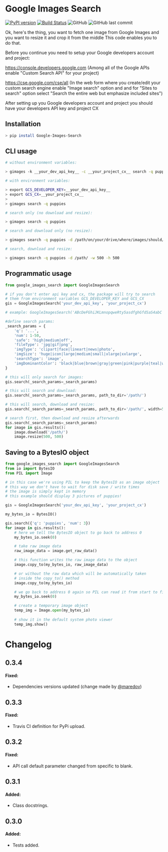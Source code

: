# Google Images Search

[![PyPI version](https://badge.fury.io/py/Google-Images-Search.svg)](https://badge.fury.io/py/Google-Images-Search)
[![Build Status](https://travis-ci.com/arrrlo/Google-Images-Search.svg?branch=master)](https://travis-ci.com/arrrlo/Google-Images-Search)
![GitHub](https://img.shields.io/github/license/arrrlo/Google-Images-Search.svg?color=blue)
![GitHub last commit](https://img.shields.io/github/last-commit/arrrlo/Google-Images-Search.svg?color=blue)

Ok, here's the thing, you want to fetch one image from Google Images and you want to resize it and crop it from the middle
This code enables you to do that.

Before you continue you need to setup your Google developers account and project:

https://console.developers.google.com
(Among all of the Google APIs enable "Custom Search API" for your project)

https://cse.google.com/cse/all
(In the web form where you create/edit your custom search engine enable "Image search" option and and for "Sites to search" option select "Search the entire web but emphasize included sites")

After setting up you Google developers account and project you should have your developers API key and project CX

## Installation

```bash
> pip install Google-Images-Search
```

## CLI usage

```bash
# without environment variables:

> gimages -k __your_dev_api_key__ -c __your_project_cx__ search -q puppies
```

```bash
# with environment variables:

> export GCS_DEVELOPER_KEY=__your_dev_api_key__
> export GCS_CX=__your_project_cx__
>
> gimages search -q puppies
```

```bash
# search only (no download and resize):

> gimages search -q puppies
```

```bash
# search and download only (no resize):

> gimages search -q puppies -d /path/on/your/drive/where/images/should/be/downloaded
```

```bash
# search, download and resize:

> gimages search -q puppies -d /path/ -w 500 -h 500
```

## Programmatic usage

```python
from google_images_search import GoogleImagesSearch

# if you don't enter api key and cx, the package will try to search
# them from environment variables GCS_DEVELOPER_KEY and GCS_CX
gis = GoogleImagesSearch('your_dev_api_key', 'your_project_cx')

# example: GoogleImagesSearch('ABcDeFGhiJKLmnopqweRty5asdfghGfdSaS4abC', '012345678987654321012:abcde_fghij')

#define search params:
_search_params = {
    'q': '...',
    'num': 1-50,
    'safe': 'high|medium|off',
    'fileType': 'jpg|gif|png',
    'imgType': 'clipart|face|lineart|news|photo',
    'imgSize': 'huge|icon|large|medium|small|xlarge|xxlarge',
    'searchType': 'image',
    'imgDominantColor': 'black|blue|brown|gray|green|pink|purple|teal|white|yellow'
}

# this will only search for images:
gis.search(_search_params=_search_params)

# this will search and download:
gis.search(_search_params=_search_params, path_to_dir='/path/')

# this will search, download and resize:
gis.search(_search_params=_search_params, path_to_dir='/path/', width=500, height=500)

# search first, then download and resize afterwards
gis.search(_search_params=_search_params)
for image in gis.results():
    image.download('/path/')
    image.resize(500, 500)
```

## Saving to a BytesIO object

```python
from google_images_search import GoogleImagesSearch
from io import BytesIO
from PIL import Image

# in this case we're using PIL to keep the BytesIO as an image object
# this way we don't have to wait for disk save / write times
# the image is simply kept in memory
# this example should display 3 pictures of puppies!

gis = GoogleImagesSearch('your_dev_api_key', 'your_project_cx')

my_bytes_io = BytesIO()

gis.search({'q': 'puppies', 'num': 3})
for image in gis.results():
    # here we tell the BytesIO object to go back to address 0
    my_bytes_io.seek(0)

    # take raw image data
    raw_image_data = image.get_raw_data()

    # this function writes the raw image data to the object
    image.copy_to(my_bytes_io, raw_image_data)

    # or without the raw data which will be automatically taken
    # inside the copy_to() method
    image.copy_to(my_bytes_io)

    # we go back to address 0 again so PIL can read it from start to finish
    my_bytes_io.seek(0)

    # create a temporary image object
    temp_img = Image.open(my_bytes_io)
    
    # show it in the default system photo viewer
    temp_img.show()
```

# Changelog

## 0.3.4

#### Fixed:
- Dependencies versions updated (change made by [@maredov](https://github.com/marodev))

## 0.3.3

#### Fixed:
- Travis CI definition for PyPi upload.

## 0.3.2

#### Fixed:
- API call default parameter changed from specific to blank.

## 0.3.1

#### Added:
- Class docstrings.

## 0.3.0

#### Added:
- Tests added. 